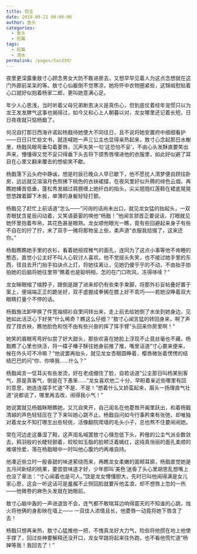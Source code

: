 ```yaml
---
title: 窃玉
date: 2019-09-21 00:00:00
author: 鱼头
categories: 
  - 鱼头
  - 短篇
tags: 
  - 短篇
  - 清水
permalink: /pages/5acd3d/
---
```


夜里更深露重敖寸心顾念男女大防不敢进房去，又想早早见着人为这点念想就在这门外廊前呆呆的等。敖寸心仙躯倒不觉寒凉，她将怀中衣物圈紧些，这锦缎慰贴着心口就好似抱着杨家二郎，更叫她意满心足。

年少人心思浅，当时听着父母兄弟断恩决义是真伤心，但到底仗着经年宠惯只以为龙王发发脾气这事也揭得过，如今又和心上人朝暮以对，龙女哪里还记着长短，日日夜夜就只惦杨戬了。

<!-- more -->

何况自打那日西海许诺起杨戬待她便大不同往日，且不说将她安置府中细细看护——日日只忙些文书，就连喊她一声三公主也显得亲热起来，敖寸心念起那日水榭里，杨戬凤眼弯垂勾着菱唇，沉声失笑一句‘这恐怕不妥’，不由心头发酥直要笑出声来，懵懂得又觉不妥只得垂下头去将下颌秀唇埋进他的衣服里，如此好似避了耳目在心里又翻来覆去的想偷笑不歇。

杨戬落下云头府中静谧，想是时辰已晚众人早已歇下，他不愿扰人清梦便自顾往卧房，远远就见溶溶月色照拂下桃色的衣袂裙摆，在夜风里好似升腾的绯色云烟，再瞧她螓首低垂，蓬松秀发越过肩膀缠上她纤白的指头，尖尖翘翘红莲鞋在裙底晃晃悠悠蹭着脚下木板，单薄的身躯轻轻打颤。

杨戬见了赶忙上前话道“怎么——”问询的话尚未出口，就见龙女猛的抬起头，一双杏眼犹含星辰闪动着，又笑语晏晏的唤他“杨戬！”他闻言颔首正要说话，打眼就见她怀里抱着布帛，其花色甚是眼熟。龙女顺他眼光一瞧，竟有些回避起来身子有些不自在的拧了拧，末了双手一摊将那物呈上些，柔声道“衣服我拾掇了，这来还你。”

杨戬瞧瞧她手里的衣衫，看着她扭捏稚气的面孔，连同为了这点小事等他不肯睡的憨态，直觉小公主好不叫人心软讨人喜欢。他不觉摇头失笑，也不接过她手里的东西，径自去开门抬手掐诀点上灯，将她往离让，见她仍傻乎乎的不动，不由抬手拍拍她的后脑将她往里带“瞧着也是聪明相，怎的在门口吹风，冻得哆嗦？”

龙女眯眼缩了缩脖子，跟倒是跟了进来却仍有些束手束脚，将那外衫妥帖叠好置于案上，便端端正正的跪坐好，双手虚握成拳搁在膝上好不乖巧——若她没睁着双大眼睛打量个不停的话。

杨戬施法卸甲换了件宽袖绸衫自里间转出来，走上前去给她倒了水坐到她身边，见她如此活泛心下好笑“什么稀奇？瞧这么仔细？”敖寸心闻言猛的转回身来，啊了声捏了捏衣袂，瞧他脸色和悦不由有些兴奋的挥了挥手臂“头回来你房里啊！”

她笑的眉眼弯弯好似尝了好大甜头，那些欢喜在她脸上浮现不止竟丝毫也不藏，杨戬瞧了心里也快活，将一碟子榛子酥往她身前推了推，嘴里话道“寸心要来便来，候在外头可不冷嘛？”他说罢再抬头，就见龙女杏眼圆睁着，樱唇微张着愣愣的结结巴巴的问“你、你唤我……什么？”

杨戬闻言一怔耳尖有些发烫，好在老成绷住了脸，自若话道“公主那日叫杨某别客气，原是真客气，倒是在下愚笨……”龙女喜欢他二十分，早盼着亲近些哪里有回的意思，她连连摆手忙道“不是、不是！”想着什么又娇蛮起来，眉头一扬理直气壮道“说都说了，哪里再去改，闹得我小气！”

她说罢就见杨戬眯眼瞧她，又兀自笑开，自己闺名在他菱唇开阖里跃出，和着杨戬清越的声色轻轻压在了下来叫她心跳不止。杨戬自问如今行事矜束有张弛，却唯独对着龙女不知打哪生出些轻佻，活像翻院爬墙的毛头小子，总也熬不住要闹闹她。

常在河边走这番湿了鞋，这声闺名喊罢敖寸心倏忽低下头，矜傲的公主气派全数敛去，鸦羽般的长睫轻颤着，皎皎如玉脂的脸颊泛着嫣红，这纯真俏丽的面孔柔顺的难堪怜爱，落在杨戬眼中一时叫他心腹灼灼再难自持。

他凑近些立时一股香甜的味道萦绕而来，再瞧龙女柔嫩的面颊耳廓，杨戬直觉她是五月间新结的桃果，要尝尝味道才好，少年郎叫‘美色’迷昏了头心里胡思乱想嘴上也没了章法：“寸心闻着也是可人。”饶是龙女懵懂胆大，先时已叫他闹得满是女儿家心思，这会一听这话可是羞赧不止侧回脸就要斥他孟浪，却不想唇上忽的一热——他微卷的麻色头发就在她眼前。

敖寸心脑中轰的一声进退皆不会，连气都不敢喘耳边响得震天的不知谁的心跳，烛火将他俩的身影映在墙上—— 一双佳人浓情且长，他菱唇一动竟将她下唇含了去！

杨戬只想再亲热，敖寸心猛推他一把，不愧真龙好大力气，险些将他掼在地上他使手撑了，回过些神要解释还没开口，龙女早跳将起来往外跑，也不看他慌忙道“杨婵等我！我回去了！”
